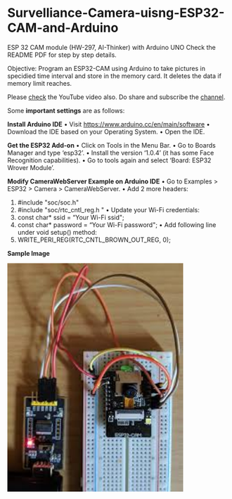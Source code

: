 # Survelliance-Camera-uisng-ESP32-CAM-and-Arduino
ESP 32 CAM module (HW-297, AI-Thinker) with Arduino UNO
Check the README PDF for step by step details.

Objective: Program an ESP32-CAM using Arduino to take pictures in specidied time interval and store in the memory card. It deletes the data if memory limit reaches.

Please [check](https://youtu.be/cwKTPlZjHkY) the YouTube video also. Do share and subscribe the [channel](https://www.youtube.com/channel/UChRnDCfvbl_HCKYUfgMyIFA/playlists). 


Some **important settings** are as follows:

**Install Arduino IDE**
• Visit https://www.arduino.cc/en/main/software
• Download the IDE based on your Operating System.
• Open the IDE.

**Get the ESP32 Add-on**
• Click on Tools in the Menu Bar.
• Go to Boards Manager and type ‘esp32’.
• Install the version ‘1.0.4’ (it has some Face Recognition capabilities).
• Go to tools again and select ‘Board: ESP32 Wrover Module’.

**Modify CameraWebServer Example on Arduino IDE**
• Go to Examples > ESP32 > Camera > CameraWebServer.
• Add 2 more headers:
1. #include "soc/soc.h"
2. #include "soc/rtc_cntl_reg.h "
• Update your Wi-Fi credentials:
1. const char* ssid = “Your Wi-Fi ssid";
2. const char* password = “Your Wi-Fi password";
• Add following line under void setup() method:
1. WRITE_PERI_REG(RTC_CNTL_BROWN_OUT_REG, 0);

**Sample Image**

<img src="https://github.com/Duttabhi/Survelliance-Camera-uisng-ESP32-CAM-and-Arduino/blob/master/esp32%20cam.jpg" width=400>

